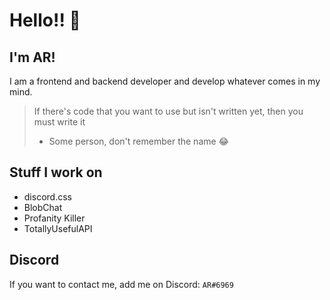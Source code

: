 # Hello!! :wave:
## I'm AR!
I am a frontend and backend developer and develop whatever comes in my mind.


> If there's code that you want to use but isn't written yet, then you must write it
> - Some person, don't remember the name :joy:

## Stuff I work on
- discord.css
- BlobChat
- Profanity Killer
- TotallyUsefulAPI

## Discord
If you want to contact me, add me on Discord: `AR#6969`
